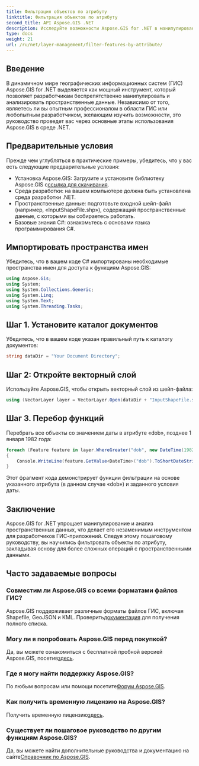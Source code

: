 ```yaml
---
title: Фильтрация объектов по атрибуту
linktitle: Фильтрация объектов по атрибуту
second_title: API Aspose.GIS .NET
description: Исследуйте возможности Aspose.GIS for .NET в манипулировании пространственными данными. Легко фильтруйте объекты, улучшайте ГИС-приложения и повышайте производительность.
type: docs
weight: 21
url: /ru/net/layer-management/filter-features-by-attribute/
---
```

## Введение
В динамичном мире географических информационных систем (ГИС) Aspose.GIS for .NET выделяется как мощный инструмент, который позволяет разработчикам беспрепятственно манипулировать и анализировать пространственные данные. Независимо от того, являетесь ли вы опытным профессионалом в области ГИС или любопытным разработчиком, желающим изучить возможности, это руководство проведет вас через основные этапы использования Aspose.GIS в среде .NET.
## Предварительные условия
Прежде чем углубляться в практические примеры, убедитесь, что у вас есть следующие предварительные условия:
-  Установка Aspose.GIS: Загрузите и установите библиотеку Aspose.GIS с[ссылка для скачивания](https://releases.aspose.com/gis/net/).
- Среда разработки: на вашем компьютере должна быть установлена среда разработки .NET.
- Пространственные данные: подготовьте входной шейп-файл (например, «InputShapeFile.shp»), содержащий пространственные данные, с которыми вы собираетесь работать.
- Базовые знания C#: ознакомьтесь с основами языка программирования C#.
## Импортировать пространства имен
Убедитесь, что в вашем коде C# импортированы необходимые пространства имен для доступа к функциям Aspose.GIS:
```csharp
using Aspose.Gis;
using System;
using System.Collections.Generic;
using System.Linq;
using System.Text;
using System.Threading.Tasks;
```
## Шаг 1. Установите каталог документов
Убедитесь, что в вашем коде указан правильный путь к каталогу документов:
```csharp
string dataDir = "Your Document Directory";
```
## Шаг 2: Откройте векторный слой
Используйте Aspose.GIS, чтобы открыть векторный слой из шейп-файла:
```csharp
using (VectorLayer layer = VectorLayer.Open(dataDir + "InputShapeFile.shp", Drivers.Shapefile))
```
## Шаг 3. Перебор функций
Перебрать все объекты со значением даты в атрибуте «dob», позднее 1 января 1982 года:
```csharp
foreach (Feature feature in layer.WhereGreater("dob", new DateTime(1982, 1, 1, 0, 0, 0)))
{
    Console.WriteLine(feature.GetValue<DateTime>("dob").ToShortDateString());
}
```
Этот фрагмент кода демонстрирует функции фильтрации на основе указанного атрибута (в данном случае «dob») и заданного условия даты.
## Заключение
Aspose.GIS for .NET упрощает манипулирование и анализ пространственных данных, что делает его незаменимым инструментом для разработчиков ГИС-приложений. Следуя этому пошаговому руководству, вы научились фильтровать объекты по атрибуту, закладывая основу для более сложных операций с пространственными данными.
## Часто задаваемые вопросы
### Совместим ли Aspose.GIS со всеми форматами файлов ГИС?
 Aspose.GIS поддерживает различные форматы файлов ГИС, включая Shapefile, GeoJSON и KML. Проверить[документация](https://reference.aspose.com/gis/net/) для получения полного списка.
### Могу ли я попробовать Aspose.GIS перед покупкой?
 Да, вы можете ознакомиться с бесплатной пробной версией Aspose.GIS, посетив[здесь](https://releases.aspose.com/).
### Где я могу найти поддержку Aspose.GIS?
 По любым вопросам или помощи посетите[Форум Aspose.GIS](https://forum.aspose.com/c/gis/33).
### Как получить временную лицензию на Aspose.GIS?
 Получить временную лицензию[здесь](https://purchase.aspose.com/temporary-license/).
### Существует ли пошаговое руководство по другим функциям Aspose.GIS?
 Да, вы можете найти дополнительные руководства и документацию на сайте[Справочник по Aspose.GIS](https://reference.aspose.com/gis/net/).